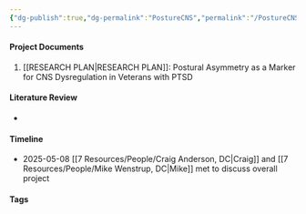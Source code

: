 ```yaml
---
{"dg-publish":true,"dg-permalink":"PostureCNS","permalink":"/PostureCNS/"}
---
```


#### Project Documents
1. [[RESEARCH  PLAN\|RESEARCH  PLAN]]: Postural Asymmetry as a Marker for CNS Dysregulation in Veterans with PTSD

#### Literature Review
- 

#### Timeline
- 2025-05-08 [[7 Resources/People/Craig Anderson, DC\|Craig]] and [[7 Resources/People/Mike Wenstrup, DC\|Mike]] met to discuss overall project

#### Tags
